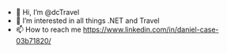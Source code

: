 - 👋 Hi, I’m @dcTravel
- 👀 I’m interested in all things .NET and Travel
- 📫 How to reach me https://www.linkedin.com/in/daniel-case-03b71820/

<!---
dcTravel/dcTravel is a ✨ special ✨ repository because its `README.md` (this file) appears on your GitHub profile.
You can click the Preview link to take a look at your changes.
--->
